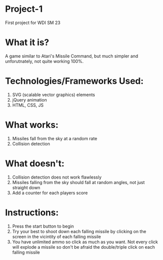 # Project-1
First project for WDI SM 23

# What it is?
A game similar to Atari's Missile Command, but much simpler and unforutnately, not quite working 100%.

# Technologies/Frameworks Used:
1. SVG (scalable vector graphics) elements
2. jQuery animation
2. HTML, CSS, JS

# What works:
1. Missiles fall from the sky at a random rate
2. Collision detection

# What doesn't:
1. Collision detection does not work flawlessly
2. Missiles falling from the sky should fall at random angles, not just straight down
3. Add a counter for each players score

# Instructions:
1. Press the start button to begin
2. Try your best to shoot down each falling missile by clicking on the screen in the vicintity of each falling missile
3. You have unlimited ammo so click as much as you want. Not every click will explode a missile so don't be afraid the double/triple click on each falling missile
